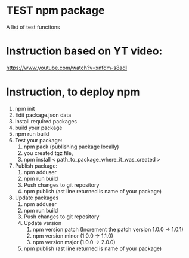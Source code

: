 # TEST npm package

A list of test functions

# Instruction based on YT video:

https://www.youtube.com/watch?v=xnfdm-s8adI

# Instruction, to deploy npm

1. npm init
2. Edit package.json data
3. install required packages
4. build your package
5. npm run build
6. Test your package:
   1. npm pack (publishing package locally)
   2. you created tgz file,
   3. npm install < path_to_package_where_it_was_created >
7. Publish package:
   1. npm adduser
   2. npm run build
   3. Push changes to git repository
   4. npm publish (ast line returned is name of your package)
8. Update packages
   1. npm adduser
   2. npm run build
   3. Push changes to git repository
   4. Update version
      1. npm version patch (Increment the patch version 1.0.0 -> 1.0.1)
      2. npm version minor (1.0.0 -> 1.1.0)
      3. npm version major (1.0.0 -> 2.0.0)
   5. npm publish (ast line returned is name of your package)
